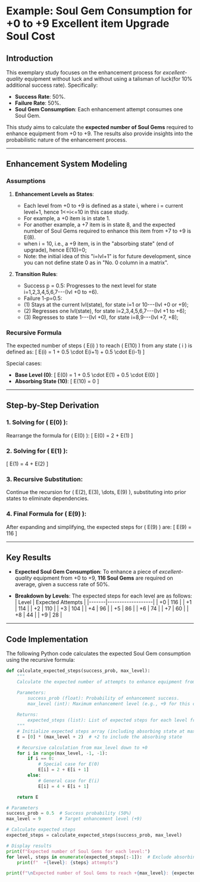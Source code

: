# Example: Soul Gem Consumption for +0 to +9 Excellent item Upgrade Soul Cost 

## Introduction

This exemplary study focuses on the enhancement process for *excellent-quality* equipment without luck and without using a talisman of luck(for 10% additional success rate). Specifically:

- **Success Rate**: 50%.
- **Failure Rate**: 50%.
- **Soul Gem Consumption**: Each enhancement attempt consumes one Soul Gem.

This study aims to calculate the **expected number of Soul Gems** required to enhance equipment from +0 to +9. The results also provide insights into the probabilistic nature of the enhancement process.

---

## Enhancement System Modeling

### **Assumptions**
1. **Enhancement Levels as States**:
   - Each level from +0 to +9 is defined as a state i, where i = current level+1, hence 1<=i<=10 in this case study.
   - For example, a +0 item is in state 1. 
   - For another example, a +7 item is in state 8, and the expected number of Soul Gems required to enhance this item from +7 to +9 is E(8).
   - when i = 10, i.e., a +9 item, is in the "absorbing state" (end of upgrade), hence E(10)=0;
   - Note: the initial idea of this "i=lvl+1" is for future development, since you can not define state 0 as in "No. 0 column in a matrix".  
   
2. **Transition Rules**:
   - Success p = 0.5: Progresses to the next level for state i=1,2,3,4,5,6,7---(lvl +0 to +6).
   - Failure 1-p=0.5:
   -    (1) Stays at the current lvl(state), for state i=1 or 10---(lvl +0 or +9);
   -    (2) Regresses one lvl(state), for state i=2,3,4,5,6,7---(lvl +1 to +6);
   -    (3) Regresses to state 1---(lvl +0), for state i=8,9---(lvl +7, +8);

### **Recursive Formula**
The expected number of steps \( E(i) \) to reach \( E(10) \) from any state \( i \) is defined as:
\[
E(i) = 1 + 0.5 \cdot E(i+1) + 0.5 \cdot E(i-1)
\]

Special cases:
- **Base Level (0)**:
  \[
  E(0) = 1 + 0.5 \cdot E(1) + 0.5 \cdot E(0)
  \]
- **Absorbing State (10)**:
  \[
  E(10) = 0
  \]

---

## Step-by-Step Derivation

### **1. Solving for \( E(0) \):**
Rearrange the formula for \( E(0) \):
\[
E(0) = 2 + E(1)
\]

### **2. Solving for \( E(1) \):**
\[
E(1) = 4 + E(2)
\]

### **3. Recursive Substitution:**
Continue the recursion for \( E(2), E(3), \dots, E(9) \), substituting into prior states to eliminate dependencies.

### **4. Final Formula for \( E(9) \):**
After expanding and simplifying, the expected steps for \( E(9) \) are:
\[
E(9) = 116
\]

---

## Key Results

- **Expected Soul Gem Consumption**:
  To enhance a piece of *excellent-quality* equipment from +0 to +9, **116 Soul Gems** are required on average, given a success rate of 50%.

- **Breakdown by Levels**:
  The expected steps for each level are as follows:
  | Level | Expected Attempts |
  |-------|-------------------|
  | +0    | 116               |
  | +1    | 114               |
  | +2    | 110               |
  | +3    | 104               |
  | +4    | 96                |
  | +5    | 86                |
  | +6    | 74                |
  | +7    | 60                |
  | +8    | 44                |
  | +9    | 28                |

---

## Code Implementation

The following Python code calculates the expected Soul Gem consumption using the recursive formula:

```python
def calculate_expected_steps(success_prob, max_level):
    """
    Calculate the expected number of attempts to enhance equipment from +0 to +max_level.

    Parameters:
        success_prob (float): Probability of enhancement success.
        max_level (int): Maximum enhancement level (e.g., +9 for this case).
    
    Returns:
        expected_steps (list): List of expected steps for each level from +0 to +max_level.
    """
    # Initialize expected steps array (including absorbing state at max_level + 1)
    E = [0] * (max_level + 2)  # +2 to include the absorbing state

    # Recursive calculation from max_level down to +0
    for i in range(max_level, -1, -1):
        if i == 0:
            # Special case for E(0)
            E[i] = 2 + E[i + 1]
        else:
            # General case for E(i)
            E[i] = 4 + E[i + 1]

    return E

# Parameters
success_prob = 0.5  # Success probability (50%)
max_level = 9       # Target enhancement level (+9)

# Calculate expected steps
expected_steps = calculate_expected_steps(success_prob, max_level)

# Display results
print(f"Expected number of Soul Gems for each level:")
for level, steps in enumerate(expected_steps[:-1]):  # Exclude absorbing state
    print(f"  +{level}: {steps} attempts")

print(f"\nExpected number of Soul Gems to reach +{max_level}: {expected_steps[0]} attempts")
